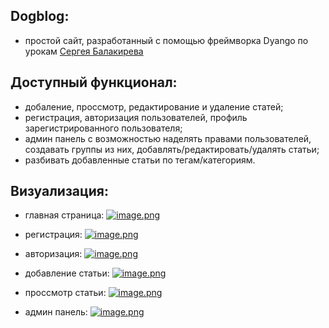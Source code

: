 ## Dogblog:
- простой сайт, разработанный с помощью фреймворка Dyango по урокам [Сергея Балакирева](https://www.youtube.com/@selfedu_rus)

## Доступный функционал:
- добаление, проссмотр, редактирование и удаление статей;
- регистрация, авторизация пользователей, профиль зарегистрированного пользователя;
- админ панель с возможностью наделять правами пользователей, создавать группы из них, добавлять/редактировать/удалять статьи;
- разбивать добавленные статьи по тегам/категориям.

## Визуализация:
- главная страница:
[![image.png](https://i.postimg.cc/wBxdSvSs/image.png)](https://postimg.cc/YvPVFp2p)

- регистрация:
[![image.png](https://i.postimg.cc/6pXKfzcc/image.png)](https://postimg.cc/KRJCZPd3)

- авторизация:
[![image.png](https://i.postimg.cc/kX89SLQD/image.png)](https://postimg.cc/gnYfFSBP)

- добавление статьи:
[![image.png](https://i.postimg.cc/ht1Byx3B/image.png)](https://postimg.cc/rDs3zdkn)

- проссмотр статьи:
[![image.png](https://i.postimg.cc/506W2r94/image.png)](https://postimg.cc/ZBtMfVy2)

- админ панель:
[![image.png](https://i.postimg.cc/QM6rsD3Y/image.png)](https://postimg.cc/qtCFX9g2)
